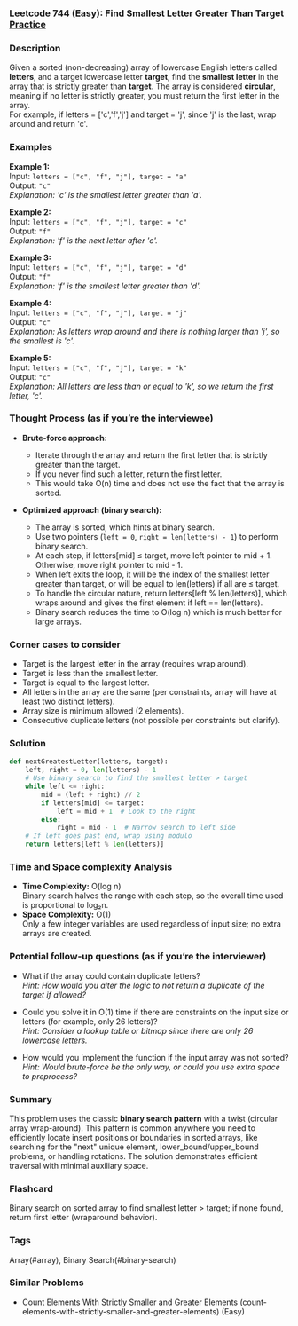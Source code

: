 ### Leetcode 744 (Easy): Find Smallest Letter Greater Than Target [Practice](https://leetcode.com/problems/find-smallest-letter-greater-than-target)

### Description  
Given a sorted (non-decreasing) array of lowercase English letters called **letters**, and a target lowercase letter **target**, find the **smallest letter** in the array that is strictly greater than **target**. The array is considered **circular**, meaning if no letter is strictly greater, you must return the first letter in the array.  
For example, if letters = ['c','f','j'] and target = 'j', since 'j' is the last, wrap around and return 'c'.

### Examples  

**Example 1:**  
Input: `letters = ["c", "f", "j"], target = "a"`  
Output: `"c"`  
*Explanation: 'c' is the smallest letter greater than 'a'.*

**Example 2:**  
Input: `letters = ["c", "f", "j"], target = "c"`  
Output: `"f"`  
*Explanation: 'f' is the next letter after 'c'.*

**Example 3:**  
Input: `letters = ["c", "f", "j"], target = "d"`  
Output: `"f"`  
*Explanation: 'f' is the smallest letter greater than 'd'.*

**Example 4:**  
Input: `letters = ["c", "f", "j"], target = "j"`  
Output: `"c"`  
*Explanation: As letters wrap around and there is nothing larger than 'j', so the smallest is 'c'.*

**Example 5:**  
Input: `letters = ["c", "f", "j"], target = "k"`  
Output: `"c"`  
*Explanation: All letters are less than or equal to 'k', so we return the first letter, 'c'.*

### Thought Process (as if you’re the interviewee)  
- **Brute-force approach:**  
  - Iterate through the array and return the first letter that is strictly greater than the target.
  - If you never find such a letter, return the first letter.
  - This would take O(n) time and does not use the fact that the array is sorted.

- **Optimized approach (binary search):**  
  - The array is sorted, which hints at binary search.
  - Use two pointers (`left = 0`, `right = len(letters) - 1`) to perform binary search.
  - At each step, if letters[mid] ≤ target, move left pointer to mid + 1. Otherwise, move right pointer to mid - 1.
  - When left exits the loop, it will be the index of the smallest letter greater than target, or will be equal to len(letters) if all are ≤ target.
  - To handle the circular nature, return letters[left % len(letters)], which wraps around and gives the first element if left == len(letters).
  - Binary search reduces the time to O(log n) which is much better for large arrays.

### Corner cases to consider  
- Target is the largest letter in the array (requires wrap around).
- Target is less than the smallest letter.
- Target is equal to the largest letter.
- All letters in the array are the same (per constraints, array will have at least two distinct letters).
- Array size is minimum allowed (2 elements).
- Consecutive duplicate letters (not possible per constraints but clarify).

### Solution

```python
def nextGreatestLetter(letters, target):
    left, right = 0, len(letters) - 1
    # Use binary search to find the smallest letter > target
    while left <= right:
        mid = (left + right) // 2
        if letters[mid] <= target:
            left = mid + 1  # Look to the right
        else:
            right = mid - 1  # Narrow search to left side
    # If left goes past end, wrap using modulo
    return letters[left % len(letters)]
```

### Time and Space complexity Analysis  

- **Time Complexity:** O(log n)  
  Binary search halves the range with each step, so the overall time used is proportional to log₂n.
- **Space Complexity:** O(1)  
  Only a few integer variables are used regardless of input size; no extra arrays are created.

### Potential follow-up questions (as if you’re the interviewer)  

- What if the array could contain duplicate letters?  
  *Hint: How would you alter the logic to not return a duplicate of the target if allowed?*

- Could you solve it in O(1) time if there are constraints on the input size or letters (for example, only 26 letters)?  
  *Hint: Consider a lookup table or bitmap since there are only 26 lowercase letters.*

- How would you implement the function if the input array was not sorted?  
  *Hint: Would brute-force be the only way, or could you use extra space to preprocess?*

### Summary
This problem uses the classic **binary search pattern** with a twist (circular array wrap-around). This pattern is common anywhere you need to efficiently locate insert positions or boundaries in sorted arrays, like searching for the "next" unique element, lower_bound/upper_bound problems, or handling rotations. The solution demonstrates efficient traversal with minimal auxiliary space.


### Flashcard
Binary search on sorted array to find smallest letter > target; if none found, return first letter (wraparound behavior).

### Tags
Array(#array), Binary Search(#binary-search)

### Similar Problems
- Count Elements With Strictly Smaller and Greater Elements (count-elements-with-strictly-smaller-and-greater-elements) (Easy)
